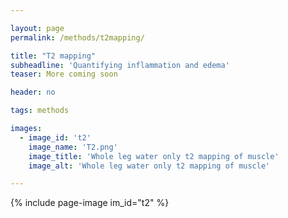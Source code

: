 ```yaml
---

layout: page
permalink: /methods/t2mapping/

title: "T2 mapping"
subheadline: 'Quantifying inflammation and edema'
teaser: More coming soon

header: no

tags: methods

images:
  - image_id: 't2'
    image_name: 'T2.png'
    image_title: 'Whole leg water only t2 mapping of muscle'
    image_alt: 'Whole leg water only t2 mapping of muscle' 

---
```


{% include page-image im_id="t2" %}
